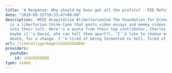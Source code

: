 ```yaml
---
title: 'A Response: Why should my boss get all the profits? - FEE Refuted'
date: "2019-09-15T10:33:47+08:00"
description: '#FEE #capitalism #libertarianism The Foundation for Economic Education
  is a libertarian think-tank that posts video essays and memey videos to lure tweens
  into their cult. Here''s a quote from their top contributor, Charles G. Koch (or
  maybe it''s David, who can tell them apart?), "I''d like to choose my own kind of
  death, for a change. I''m tired of being tormented to hell. Tired of it."'
url: /literallygarbage/cG3o52hGGD8/
providers:
  youtube:
    id: cG3o52hGGD8
type: video
---
```

